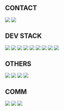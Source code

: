 
## CONTACT
<a href="https://www.instagram.com/zzakjista/" target="_blank"><img src="https://img.shields.io/badge/instagram-E4405F?style=for-the-badge&logo=instagram&logoColor=FFFFFF"/></a>
<a href="https://zzz0101.tistory.com/" target="_blank"><img src="https://img.shields.io/badge/tistory-000000?style=for-the-badge&logo=instagram&logoColor=FFFFFF"/></a>

## DEV STACK
<!-- //python -->
<img src="https://img.shields.io/badge/Python-3766AB?style=for-the-badge&logo=Python&logoColor=white"/>
<!-- //MySQL -->
<img src="https://img.shields.io/badge/MySQL-4479A1?style=for-the-badge&logo=MySQL&logoColor=white"/>
<!-- //pytorch -->
<img src="https://img.shields.io/badge/Pytorch-EE4C2C?style=for-the-badge&logo=Pytorch&logoColor=white"/>
<!-- //pandas -->
<img src="https://img.shields.io/badge/Pandas-150458?style=for-the-badge&logo=pandas&logoColor=white"/>
<!-- //numpy -->
<img src="https://img.shields.io/badge/Numpy-013243?style=for-the-badge&logo=Numpy&logoColor=white"/>
<!-- //scikit-learn -->
<img src="https://img.shields.io/badge/scikitlearn-F7931E?style=for-the-badge&logo=scikit-learn&logoColor=white"/>
<!-- //vscode -->
<img src="https://img.shields.io/badge/VSCODE-007ACC?style=for-the-badge&logo=VisualStudioCODE&logoColor=white"/>
<!-- //colab -->
<img src="https://img.shields.io/badge/colab-F9AB00?style=for-the-badge&logo=google colab&logoColor=white"/>
<!-- //github -->
<img src="https://img.shields.io/badge/github-181717?style=for-the-badge&logo=github&logoColor=white"/>

## OTHERS
<!-- //Google Analytics -->
<img src="https://img.shields.io/badge/Google Analytics-E37400?style=for-the-badge&logo=Google Analytics&logoColor=white"/>
<!-- //AI -->
<img src="https://img.shields.io/badge/AI-FF9A00?style=for-the-badge&logo=Adobe illustrator&logoColor=white"/>
<!-- //photoshop -->
<img src="https://img.shields.io/badge/Photoshop-31A8FF?style=for-the-badge&logo=Adobe Photoshop&logoColor=white"/>
<!-- //powerpoint -->
<img src="https://img.shields.io/badge/Powerpoint-B7472A?style=for-the-badge&logo=microsoft powerpoint&logoColor=white"/>

## COMM
<!-- //slack -->
<img src="https://img.shields.io/badge/slack-4A154B?style=for-the-badge&logo=slack&logoColor=white"/>
<!-- //JIRA -->
<img src="https://img.shields.io/badge/Jira-0052CC?style=for-the-badge&logo=jira&logoColor=white"/>
<!-- //notion -->
<img src="https://img.shields.io/badge/notion-000000?style=for-the-badge&logo=notion&logoColor=white"/>
